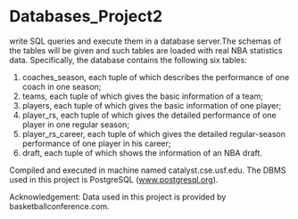 # Databases_Project2

write SQL queries and execute them in a database server.The schemas of the tables will be given and such tables are loaded with real NBA statistics data. Specifically, the database contains the following six tables:

1. coaches_season, each tuple of which describes the performance of one coach in one season;
2. teams, each tuple of which gives the basic information of a team;
3. players, each tuple of which gives the basic information of one player;
4. player_rs, each tuple of which gives the detailed performance of one player in one regular season;
5. player_rs_career, each tuple of which gives the detailed regular-season performance of one player in his career;
6. draft, each tuple of which shows the information of an NBA draft.

Compiled and executed in machine named catalyst.cse.usf.edu. The DBMS used in this project is PostgreSQL (www.postgresql.org).

Acknowledgement:
Data used in this project is provided by basketballconference.com.
